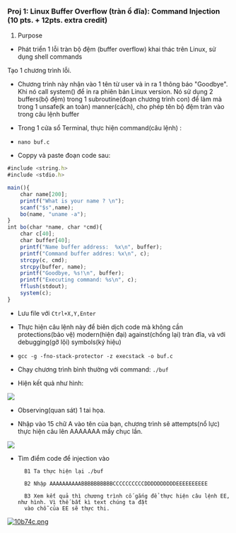 ### Proj 1: Linux Buffer Overflow (tràn ổ đĩa): Command Injection (10 pts. + 12pts. extra credit)

1. Purpose

- Phát triển 1 lỗi tràn bộ đệm (buffer overflow) khai thác trên Linux, sử dụng shell commands

Tạo 1 chương trình lỗi.

- Chương trình này nhận vào 1 tên từ user và in ra 1 thông báo "Goodbye". Khi nó call system() để in ra phiên bản Linux version. Nó sử dụng 2 buffers(bộ đệm) trong 1 subroutine(đoạn chương trình con) để làm mà trong 1 unsafe(k an toàn) manner(cách), cho phép tên bộ đệm tràn vào trong câu lệnh buffer

- Trong 1 cửa sổ Terminal, thực hiện command(câu lệnh) :

- `nano buf.c`

- Coppy và paste đoạn code sau:

```javascript
#include <string.h>
#include <stdio.h>

main(){
	char name[200];
	printf("What is your name ? \n");
	scanf("$s",name);
	bo(name, "uname -a");
}
int bo(char *name, char *cmd){
	char c[40];
	char buffer[40];
	printf("Name buffer address:  %x\n", buffer);
	printf("Command buffer addres: %x\n", c);
	strcpy(c, cmd);
	strcpy(buffer, name);
	printf("Goodbye, %s!\n", buffer);
	printf("Executing command: %s\n", c);
	fflush(stdout);
	system(c);
}
```

- Lưu file với `Ctrl+X,Y,Enter`

- Thực hiện câu lệnh này để biên dịch code mà không cần protections(bảo vệ) modern(hiện đại) against(chống lại) tràn đĩa, và với debugging(gỡ lội) symbols(ký hiệu)

- `gcc -g -fno-stack-protector -z execstack -o buf.c`

- Chạy chương trình bình thường với command: `./buf`

- Hiện kết quả như hình: 

<img src="http://sv1.upsieutoc.com/2017/03/06/1f52cd.png"/>

- Observing(quan sát) 1 tai họa.

- Nhập vào 15 chữ A vào tên của bạn, chương trình sẽ attempts(nổ lực) thực hiện câu lên AAAAAAA mấy chục lần.

<img src="http://sv1.upsieutoc.com/2017/03/06/10b74c.png"/>

- Tìm điểm code để injection vào 

 		B1 Ta thực hiện lại ./buf

 		B2 Nhập AAAAAAAAAABBBBBBBBBBCCCCCCCCCCDDDDDDDDDDEEEEEEEEEE

 		B3 Xem kết quả thì chương trình cố gắng để thực hiện câu lệnh EE, như hình. Vì thế bất kì text chúng ta đặt 
 		vào chỗ của EE sẽ thực thi.

 		
[![10b74c.png](http://sv1.upsieutoc.com/2017/03/06/10b74c.png)](http://www.upsieutoc.com/image/YwaDfK)
